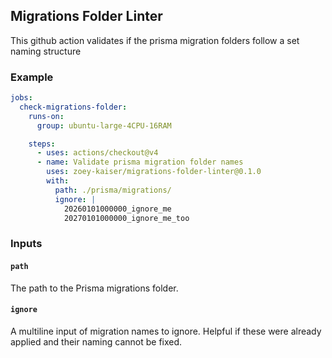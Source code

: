 ## Migrations Folder Linter

This github action validates if the prisma migration folders follow a set naming structure

### Example

```yml
jobs:
  check-migrations-folder:
    runs-on:
      group: ubuntu-large-4CPU-16RAM

    steps:
      - uses: actions/checkout@v4
      - name: Validate prisma migration folder names
        uses: zoey-kaiser/migrations-folder-linter@0.1.0
        with:
          path: ./prisma/migrations/
          ignore: |
            20260101000000_ignore_me
            20270101000000_ignore_me_too
```

### Inputs

#### `path`

The path to the Prisma migrations folder.

#### `ignore`

A multiline input of migration names to ignore. Helpful if these were already applied and their naming cannot be fixed.
